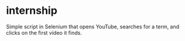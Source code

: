 # internship
Simple script in Selenium that opens YouTube, searches for a term, and clicks on the first video it finds.
